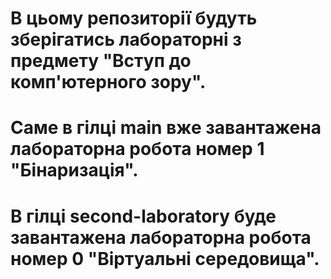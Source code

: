 # В цьому репозиторії будуть зберігатись лабораторні з предмету "Вступ до комп'ютерного зору".
# Саме в гілці main вже завантажена лабораторна робота номер 1 "Бінаризація".
# В гілці second-laboratory буде завантажена лабораторна робота номер 0 "Віртуальні середовища".
